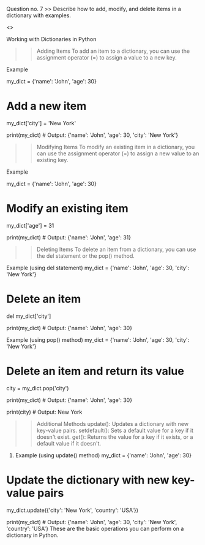 Question no. 7 >> Describe how to add, modify, and delete items in a dictionary with examples.

<<Answer>>

Working with Dictionaries in Python

>> Adding Items
To add an item to a dictionary, you can use the assignment operator (=) to assign a value to a new key.

Example

my_dict = {'name': 'John', 'age': 30}

# Add a new item
my_dict['city'] = 'New York'

print(my_dict)  # Output: {'name': 'John', 'age': 30, 'city': 'New York'}


>> Modifying Items
To modify an existing item in a dictionary, you can use the assignment operator (=) to assign a new value to an existing key.

Example

my_dict = {'name': 'John', 'age': 30}

# Modify an existing item
my_dict['age'] = 31

print(my_dict)  # Output: {'name': 'John', 'age': 31}

>> Deleting Items
To delete an item from a dictionary, you can use the del statement or the pop() method.

Example (using del statement)
my_dict = {'name': 'John', 'age': 30, 'city': 'New York'}

# Delete an item
del my_dict['city']

print(my_dict)  # Output: {'name': 'John', 'age': 30}

Example (using pop() method)
my_dict = {'name': 'John', 'age': 30, 'city': 'New York'}

# Delete an item and return its value
city = my_dict.pop('city')

print(my_dict)  # Output: {'name': 'John', 'age': 30}

print(city)  # Output: New York


>> Additional Methods
update(): Updates a dictionary with new key-value pairs.
setdefault(): Sets a default value for a key if it doesn't exist.
get(): Returns the value for a key if it exists, or a default value if it doesn't.


1. Example (using update() method)
my_dict = {'name': 'John', 'age': 30}

# Update the dictionary with new key-value pairs
my_dict.update({'city': 'New York', 'country': 'USA'})

print(my_dict)  # Output: {'name': 'John', 'age': 30, 'city': 'New York', 'country': 'USA'}
These are the basic operations you can perform on a dictionary in Python.